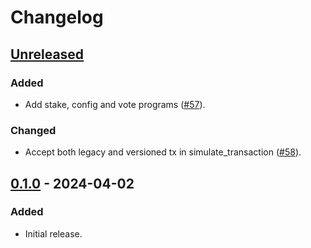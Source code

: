 # Changelog

## [Unreleased]

### Added

- Add stake, config and vote programs ([#57](https://github.com/LiteSVM/litesvm/pull/57)).

### Changed

- Accept both legacy and versioned tx in simulate_transaction ([#58](https://github.com/LiteSVM/litesvm/pull/58)).

## [0.1.0] - 2024-04-02

### Added

- Initial release.

[Unreleased]: https://github.com/LiteSVM/litesvm/compare/v0.1.0...HEAD
[0.1.0]: https://github.com/LiteSVM/litesvm/releases/tag/v0.1.0

